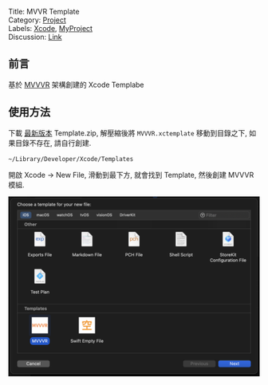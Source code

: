 Title: MVVR Template  
Category: [Project][L1]  
Labels: [Xcode][L2], [MyProject][L3]  
Discussion: [Link][L4]

## 前言  
基於 [MVVVR][L5] 架構創建的 Xcode Templabe

## 使用方法

下載 [最新版本][L6] Template.zip, 解壓縮後將 `MVVVR.xctemplate` 移動到目錄之下, 如果目錄不存在, 請自行創建.

```
~/Library/Developer/Xcode/Templates
```

開啟 Xcode -> New File, 滑動到最下方, 就會找到 Template, 然後創建 MVVVR  模組.

![](images/1.png)

[L1]: https://github.com/shinrenpan/Note/discussions/categories/project
[L2]: https://github.com/shinrenpan/Note/discussions?discussions_q=label:xcode
[L3]: https://github.com/shinrenpan/Note/discussions?discussions_q=label:MyProject
[L4]: [https://github.com/](https://github.com/shinrenpan/Note/discussions/28)
[L5]: https://github.com/shinrenpan/Note/discussions/27
[L6]: https://github.com/shinrenpan/MVVVR-Template/releases/latest/
